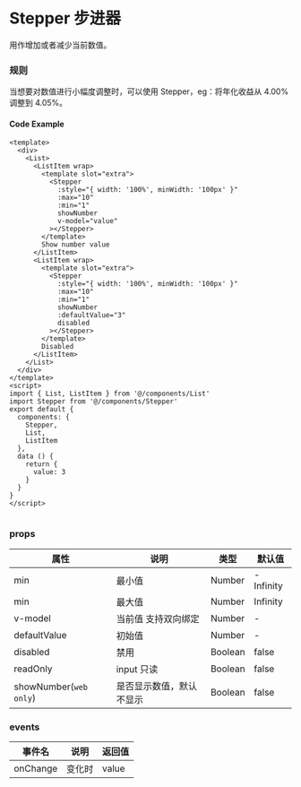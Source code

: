 # Stepper 步进器

用作增加或者减少当前数值。

### 规则

当想要对数值进行小幅度调整时，可以使用 Stepper，eg：将年化收益从 4.00% 调整到 4.05%。


#### Code Example
```vue
<template>
  <div>
    <List>
      <ListItem wrap>
        <template slot="extra">
          <Stepper
            :style="{ width: '100%', minWidth: '100px' }"
            :max="10"
            :min="1"
            showNumber
            v-model="value"
          ></Stepper>
        </template>
        Show number value
      </ListItem>
      <ListItem wrap>
        <template slot="extra">
          <Stepper
            :style="{ width: '100%', minWidth: '100px' }"
            :max="10"
            :min="1"
            showNumber
            :defaultValue="3"
            disabled
          ></Stepper>
        </template>
        Disabled
      </ListItem>
    </List>
  </div>
</template>
<script>
import { List, ListItem } from '@/components/List'
import Stepper from '@/components/Stepper'
export default {
  components: {
    Stepper,
    List,
    ListItem
  },
  data () {
    return {
      value: 3
    }
  }
}
</script>


```
### props

| 属性 | 说明 | 类型 | 默认值 |
| --- | --- | --- | --- |
| min | 最小值 | Number | -Infinity |
| min | 最大值	 | Number | Infinity |
| v-model | 当前值 支持双向绑定	 | Number | - |
| defaultValue | 初始值 | Number | - |
| disabled | 禁用 | Boolean	| false |
| readOnly | input 只读 | Boolean	| false |
| showNumber(`web only`) | 是否显示数值，默认不显示 | Boolean	| false |

### events

| 事件名 | 说明 | 返回值 |
| --- | --- | --- |
| onChange | 变化时 | value |

<Demo url="https://ladybirddev.github.io/ui-nuclear-mobile-demo/#/stepper" />